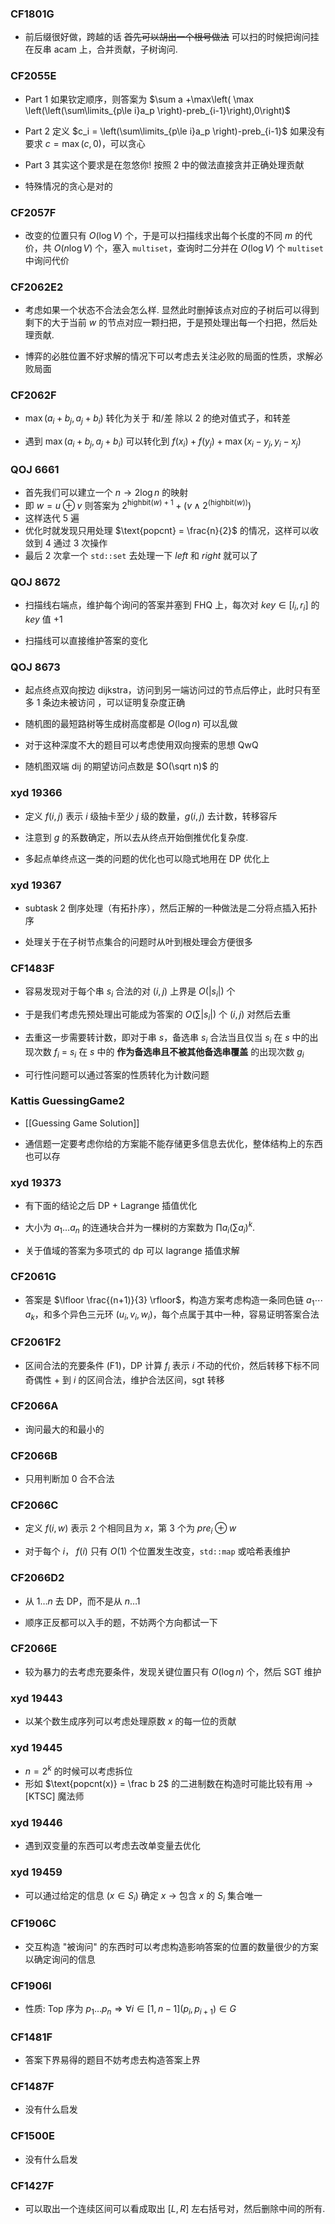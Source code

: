 ### CF1801G

* 前后缀很好做，跨越的话 ~~首先可以胡出一个根号做法~~ 可以扫的时候把询问挂在反串 acam 上，合并贡献，子树询问.

### CF2055E

* Part 1
	如果钦定顺序，则答案为 $\sum a +\max\left( \max \left(\left(\sum\limits_{p\le i}a_p \right)-preb_{i-1}\right),0\right)$
* Part 2
	定义 $c_i = \left(\sum\limits_{p\le i}a_p \right)-preb_{i-1}$
	如果没有要求 $c = \max(c,0)$，可以贪心
	
* Part 3
	其实这个要求是在忽悠你! 按照 $2$ 中的做法直接贪并正确处理贡献

* 特殊情况的贪心是对的

### CF2057F

* 改变的位置只有 $O(\log V)$ 个，于是可以扫描线求出每个长度的不同 $m$ 的代价，共 $O(n \log V)$ 个，塞入 `multiset`，查询时二分并在 $O(\log V)$ 个 `multiset` 中询问代价

### CF2062E2

* 考虑如果一个状态不合法会怎么样. 显然此时删掉该点对应的子树后可以得到剩下的大于当前 $w$ 的节点对应一颗扫把，于是预处理出每一个扫把，然后处理贡献.

* 博弈的必胜位置不好求解的情况下可以考虑去关注必败的局面的性质，求解必败局面

### CF2062F

* $\max(a_i+b_j,a_j+b_i)$ 转化为关于 和/差 除以 $2$ 的绝对值式子，和转差

* 遇到 $\max(a_i+b_j,a_j+b_i)$ 可以转化到 $f(x_i)+f(y_j)+\max(x_i-y_j,y_i-x_j)$

### QOJ 6661

* 首先我们可以建立一个 $n \rightarrow 2 \log n$ 的映射
* 即 $w = u \oplus v$ 则答案为 $2^{\text{highbit}(w)+1} + (v \land 2^{(\text{highbit}(w))})$
* 这样迭代 $5$ 遍
* 优化时就发现只用处理 $\text{popcnt} = \frac{n}{2}$ 的情况，这样可以收敛到 $4$ 通过 $3$ 次操作
* 最后 $2$ 次拿一个 `std::set` 去处理一下 $left$ 和 $right$ 就可以了 

### QOJ 8672

* 扫描线右端点，维护每个询问的答案并塞到 FHQ 上，每次对 $key \in [l_i,r_i]$ 的 $key$ 值 $+1$

* 扫描线可以直接维护答案的变化

### QOJ 8673

* 起点终点双向按边 dijkstra，访问到另一端访问过的节点后停止，此时只有至多 $1$ 条边未被访问 ，可以证明复杂度正确

* 随机图的最短路树等生成树高度都是 $O(\log n)$ 可以乱做
* 对于这种深度不大的题目可以考虑使用双向搜索的思想 QwQ
* 随机图双端 dij 的期望访问点数是 $O(\sqrt n)$ 的

### xyd 19366

* 定义 $f(i,j)$ 表示 $i$ 级抽卡至少 $j$ 级的数量，$g(i,j)$ 去计数，转移容斥
* 注意到 $g$ 的系数确定，所以去从终点开始倒推优化复杂度.

* 多起点单终点这一类的问题的优化也可以隐式地用在 DP 优化上

### xyd 19367

* subtask $2$ 倒序处理（有拓扑序），然后正解的一种做法是二分将点插入拓扑序

* 处理关于在子树节点集合的问题时从叶到根处理会方便很多

### CF1483F

* 容易发现对于每个串 $s_i$ 合法的对 $(i,j)$ 上界是 $O(|s_i|)$ 个
* 于是我们考虑先预处理出可能成为答案的 $O(\sum|s_i|)$ 个 $(i,j)$ 对然后去重
* 去重这一步需要转计数，即对于串 $s$，备选串 $s_i$ 合法当且仅当 $s_i$ 在 $s$ 中的出现次数 $f_i$ $=$ $s_i$ 在 $s$ 中的 **作为备选串且不被其他备选串覆盖** 的出现次数 $g_i$

* 可行性问题可以通过答案的性质转化为计数问题


### Kattis GuessingGame2

* [[Guessing Game Solution]]

* 通信题一定要考虑你给的方案能不能存储更多信息去优化，整体结构上的东西也可以存

### xyd 19373

* 有下面的结论之后 DP + Lagrange 插值优化

* 大小为 $a_1 \dots a_n$ 的连通块合并为一棵树的方案数为 $\prod a_i \left(\sum a_i\right)^k$.
* 关于值域的答案为多项式的 dp 可以 lagrange 插值求解


### CF2061G

* 答案是 $\lfloor \frac{(n+1)}{3} \rfloor$，构造方案考虑构造一条同色链 $a_1 \cdots a_k$，和多个异色三元环 $(u_i,v_i,w_i)$，每个点属于其中一种，容易证明答案合法

### CF2061F2

* 区间合法的充要条件 (F1)，DP 计算 $f_i$ 表示 $i$ 不动的代价，然后转移下标不同奇偶性 + 到 $i$ 的区间合法，维护合法区间，sgt 转移

### CF2066A

* 询问最大的和最小的

### CF2066B

* 只用判断加 $0$ 合不合法

### CF2066C

* 定义 $f(i,w)$ 表示 $2$ 个相同且为 $x$，第 $3$ 个为 $pre_i \oplus w$

* 对于每个 $i$， $f(i)$ 只有 $O(1)$ 个位置发生改变，`std::map` 或哈希表维护

### CF2066D2

* 从 $1 \dots n$ 去 DP，而不是从 $n\dots 1$

* 顺序正反都可以入手的题，不妨两个方向都试一下

### CF2066E

* 较为暴力的去考虑充要条件，发现关键位置只有 $O(\log n)$ 个，然后 SGT 维护

### xyd 19443

* 以某个数生成序列可以考虑处理原数 $x$ 的每一位的贡献

### xyd 19445

* $n = 2^k$ 的时候可以考虑拆位
* 形如 $\text{popcnt(x)} = \frac b 2$ 的二进制数在构造时可能比较有用 $\rightarrow$ \[KTSC\] 魔法师

### xyd 19446

* 遇到双变量的东西可以考虑去改单变量去优化

### xyd 19459

* 可以通过给定的信息 ($x \in S_i$) 确定 $x$ $\longrightarrow$ 包含 $x$ 的 $S_i$ 集合唯一

### CF1906C

* 交互构造 "被询问" 的东西时可以考虑构造影响答案的位置的数量很少的方案以确定询问的信息

### CF1906I

* 性质: Top 序为 $p_1 \dots p_n \Rightarrow \forall i \in [1, n - 1] (p_i,p_{i+1}) \in G$

### CF1481F

* 答案下界易得的题目不妨考虑去构造答案上界

### CF1487F

* 没有什么启发

### CF1500E

* 没有什么启发

### CF1427F

* 可以取出一个连续区间可以看成取出 $[L,R]$ 左右括号对，然后删除中间的所有.
